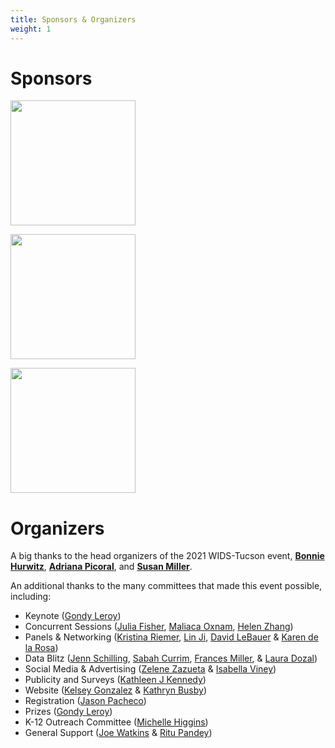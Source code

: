 ```yaml
---
title: Sponsors & Organizers
weight: 1
---
```


# Sponsors
<a href="https://datascience.arizona.edu/" target="_blank" rel="noopener"><img src="https://datascience.arizona.edu/sites/all/themes/ua_zen_subtheme/logo.png" width="200"/></a>

<a href="https://scitechinstitute.org/about-us/" target="_blank" rel="noopener"><img src="https://scitechinstitute.org/wp-content/themes/aztc-scitech/img/logo.svg" width="200"/></a>

<a href="https://eller.arizona.edu/" target="_blank" rel="noopener"><img src="https://eller.arizona.edu/sites/default/files/Eller_Webheader.png" width="200"/></a>


# Organizers

A big thanks to the head organizers of the 2021 WIDS-Tucson event, **[Bonnie Hurwitz](http://www.hurwitzlab.org/about-us/)**, **[Adriana Picoral](https://picoral.github.io/)**, and **[Susan Miller](https://datascience.arizona.edu/person/susan-miller)**.


An additional thanks to the many committees that made this event possible, including:

- Keynote ([Gondy Leroy](https://eller.arizona.edu/people/gondy-leroy))
- Concurrent Sessions ([Julia Fisher](https://cb2.uahs.arizona.edu/profile/julia-fisher-phd), [Maliaca Oxnam](https://datascience.arizona.edu/person/maliaca-oxnam), [Helen Zhang](https://www.math.arizona.edu/~hzhang/))
- Panels & Networking ([Kristina Riemer](https://datascience.cals.arizona.edu/person/kristina-riemer), [Lin Ji](https://datascience.arizona.edu/person/lin-ji), [David LeBauer](https://datascience.arizona.edu/person/david-lebauer) & [Karen de la Rosa](https://datascience.arizona.edu/person/karen-de-la-rosa))
- Data Blitz ([Jenn Schilling](https://uair.arizona.edu/person/jenn-schilling), [Sabah Currim](https://budget.arizona.edu/person/sabah-currim), [Frances Miller](https://datascience.arizona.edu/person/frances-miller), & [Laura Dozal](https://ischool.arizona.edu/people/laura-werthmann))
- Social Media & Advertising ([Zelene Zazueta](https://pharmacology.arizona.edu/person/zelene-zazueta) & [Isabella Viney](https://datascience.arizona.edu/person/isabella-viney))
- Publicity and Surveys ([Kathleen J Kennedy](https://cals.arizona.edu/fcs/faculty/kathleen_kennedy))
- Website ([Kelsey Gonzalez](kelseygonzalez.github.io) & [Kathryn Busby](https://datascience.arizona.edu/person/kathryn-busby))
- Registration ([Jason Pacheco](https://www2.cs.arizona.edu/~pachecoj/))
- Prizes ([Gondy Leroy](https://eller.arizona.edu/people/gondy-leroy))
- K-12 Outreach Committee ([Michelle Higgins](https://stem.arizona.edu/person/michelle-higgins))
- General Support ([Joe Watkins](https://www.math.arizona.edu/~jwatkins/) & [Ritu Pandey](https://cmm.arizona.edu/profile/ritu-pandey-msc-phd))